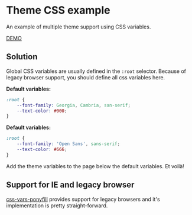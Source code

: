 # Theme CSS example
An example of multiple theme support using CSS variables.

[DEMO](https://uche789.github.io/projects/theme-css-example/)

## Solution
Global CSS variables are usually defined in the `:root` selector. Because of legacy browser support, you should define all css variables here.

**Default variables:**
```css
:root {
    --font-family: Georgia, Cambria, san-serif;
    --text-color: #000;
}
```

**Default variables:**
```css
:root {
    --font-family: 'Open Sans', sans-serif;
    --text-color: #666;
}
```

Add the theme variables to the page below the default variables. Et voilà!

## Support for IE and legacy browser
[css-vars-ponyfill](https://github.com/jhildenbiddle/css-vars-ponyfill) provides support for legacy browsers and it's implementation is pretty straight-forward.
